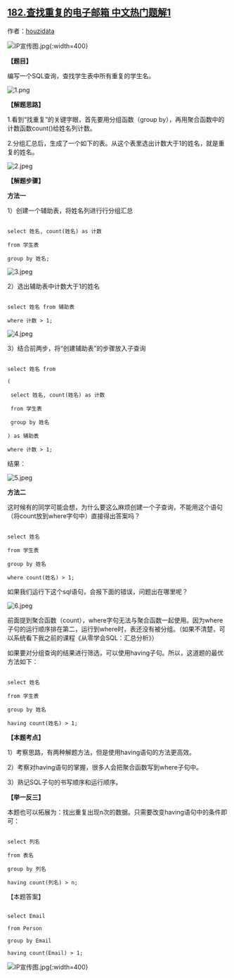 ## [182.查找重复的电子邮箱 中文热门题解1](https://leetcode.cn/problems/duplicate-emails/solutions/100000/tu-jie-sqlmian-shi-ti-ru-he-cha-zhao-zhong-fu-shu-)

作者：[houzidata](https://leetcode.cn/u/houzidata)

![IP宣传图.jpg](https://pic.leetcode.cn/1677049279-DsXDUO-IP%E5%AE%A3%E4%BC%A0%E5%9B%BE.jpg){:width=400}


**【题目】**
编写一个SQL查询，查找学生表中所有重复的学生名。

![1.png](https://pic.leetcode-cn.com/f2eadbb2f6b56217b01a6c82685f3dd34d13978a6b3ea123dd99dda8e65eb42f-1.png)



**【解题思路】**

1.看到“找重复”的关键字眼，首先要用分组函数（group by），再用聚合函数中的计数函数count()给姓名列计数。

2.分组汇总后，生成了一个如下的表。从这个表里选出计数大于1的姓名，就是重复的姓名。

![2.jpeg](https://pic.leetcode-cn.com/98ead1753586bb91f7d2757a3f79cc5938af707c47ab5f5c07aec0969c2cd7e9-2.jpeg)


**【解题步骤】**

**方法一**

1）创建一个辅助表，将姓名列进行行分组汇总

```
select 姓名, count(姓名) as 计数
from 学生表
group by 姓名;
```

![3.jpeg](https://pic.leetcode-cn.com/df9e0b07274a0a9a76f3ddcdc6646cac7002ccde632da1425211a33fb35ac56d-3.jpeg)


2）选出辅助表中计数大于1的姓名

```
select 姓名 from 辅助表
where 计数 > 1;
```
![4.jpeg](https://pic.leetcode-cn.com/0d833c255d15e54bf39f9cc59f4e33fc527628102139e9179848490d9adbeace-4.jpeg)


3）结合前两步，将“创建辅助表”的步骤放入子查询

```
select 姓名 from
(
 select 姓名, count(姓名) as 计数
 from 学生表
 group by 姓名
) as 辅助表
where 计数 > 1;
```


结果：
![5.jpeg](https://pic.leetcode-cn.com/d4bf5e96d7cde5e20db51e0cfde03fe6a65048eb7be0ed70d259b7a15a781467-5.jpeg)


**方法二**

这时候有的同学可能会想，为什么要这么麻烦创建一个子查询，不能用这个语句（将count放到where字句中）直接得出答案吗？

```
select 姓名
from 学生表
group by 姓名
where count(姓名) > 1;
```


如果我们运行下这个sql语句，会报下面的错误，问题出在哪里呢？

![6.jpeg](https://pic.leetcode-cn.com/9ce9bec0f901d6f98d2f23da267ecb744202bfb4151acc1692f5e123cc792c14-6.jpeg)



前面提到聚合函数（count），where字句无法与聚合函数一起使用。因为where子句的运行顺序排在第二，运行到where时，表还没有被分组。（如果不清楚，可以系统看下我之前的课程《从零学会SQL：汇总分析》）


如果要对分组查询的结果进行筛选，可以使用having子句。所以，这道题的最优方法如下：
```
select 姓名
from 学生表
group by 姓名
having count(姓名) > 1;
```


**【本题考点】**

1）考察思路，有两种解题方法，但是使用having语句的方法更高效。
2）考察对having语句的掌握，很多人会把聚合函数写到where子句中。
3）熟记SQL子句的书写顺序和运行顺序。


**【举一反三】**

本题也可以拓展为：找出重复出现n次的数据。只需要改变having语句中的条件即可：
```
select 列名
from 表名
group by 列名
having count(列名) > n;
```

【本题答案】
```
select Email
from Person
group by Email
having count(Email) > 1;
```


![IP宣传图.jpg](https://pic.leetcode.cn/1677049290-lUnUZN-IP%E5%AE%A3%E4%BC%A0%E5%9B%BE.jpg){:width=400}
